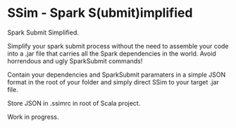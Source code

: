 # SSim - Spark S(ubmit)implified
Spark Submit Simplified.

Simplify your spark submit process without the need to assemble your code into a .jar file that carries all the Spark dependencies in the world. Avoid horrendous and ugly SparkSubmit commands!

Contain your dependencies and SparkSubmit paramaters in a simple JSON format in the root of your folder and simply direct SSim to your target .jar file.

Store JSON in .ssimrc in root of Scala project.

Work in progress.
